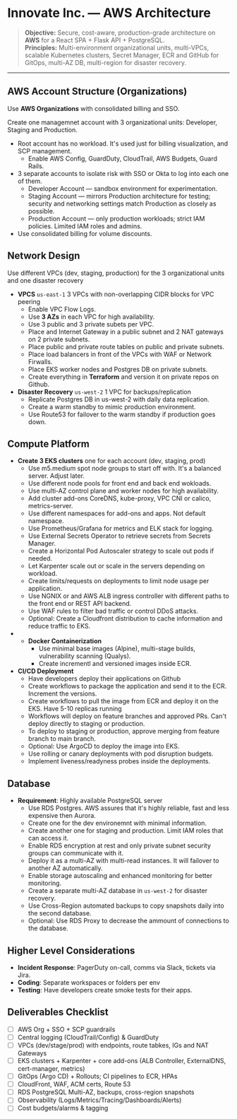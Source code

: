 
# Innovate Inc. — AWS Architecture

> **Objective:** Secure, cost-aware, production-grade architecture on **AWS** for a React SPA + Flask API + PostgreSQL.  
> **Principles:** Multi-environment organizational units, multi-VPCs, scalable Kubernetes clusters, Secret Manager, ECR and GitHub for GitOps, multi-AZ DB, multi-region for disaster recovery.

---

## AWS Account Structure (Organizations)

Use **AWS Organizations** with consolidated billing and SSO.

Create one managemnet account with 3 organizational units: Developer, Staging and Production.
- Root account has no workload. It's used just for billing visualization, and SCP management.
    -   Enable AWS Config, GuardDuty, CloudTrail, AWS Budgets, Guard Rails.
- 3 separate accounts to isolate risk with SSO or Okta to log into each one of them.
    - Developer Account — sandbox environment for experimentation.
    - Staging Account — mirrors Production architecture for testing; security and networking settings match Production as closely as possible.
    - Production Account — only production workloads; strict IAM policies. Limited IAM roles and admins.
- Use consolidated billing for volume discounts.



## Network Design

Use different VPCs (dev, staging, production) for the 3 organizational units and one disaster recovery

- **VPCS** `us-east-1` 3 VPCs with non-overlapping CIDR blocks for VPC peering
    - Enable VPC Flow Logs.
    - Use **3 AZs** in each VPC for high availability.
    - Use 3 public and 3 private subets per VPC.
    - Place and Internet Gateway in a public subnet and 2 NAT gateways on 2 private subnets.
    - Place public and private route tables on public and private subnets.
    - Place load balancers in front of the VPCs with WAF or Network Firwalls.
    - Place EKS worker nodes and Postgres DB on private subnets.
    - Create everything in **Terraform** and version it on private repos on Github.
- **Disaster Recovery** `us-west-2`  1 VPC for backups/replication
    - Replicate Postgres DB in us-west-2 with daily data replication.
    - Create a warm standby to mimic production environment.
    - Use Route53 for failover to the warm standby if production goes down.


## Compute Platform
- **Create 3 EKS clusters** one for each account (dev, staging, prod)
    - Use m5.medium spot node groups to start off with. It's a balanced server. Adjust later.
    - Use different node pools for front end and back end wokloads.
    - Use multi-AZ control plane and worker nodes for high availability.
    - Add cluster add-ons CoreDNS, kube-proxy, VPC CNI or calico, metrics-server.
    - Use different namespaces for add-ons and apps. Not default namespace.
    - Use Prometheus/Grafana for metrics and ELK stack for logging.
    - Use External Secrets Operator to retrieve secrets from Secrets Manager.
    - Create a Horizontal Pod Autoscaler strategy to scale out pods if needed.
    - Let Karpenter scale out or scale in the servers depending on workload.
    - Create limits/requests on deployments to limit node usage per application.
    - Use NGNIX or and AWS ALB ingress controller with different paths to the front end or REST API backend.
    - Use WAF rules to filter bad traffic or control DDoS attacks.
    - Optional: Create a Cloudfront distribution to cache information and reduce traffic to EKS.
- - **Docker Containerization**
    - Use minimal base images (Alpine), multi-stage builds, vulnerability scanning (Qualys).
    - Create incrementl and versioned images inside ECR.
- **CI/CD Deployment**
    - Have developers deploy their applications on Github
    - Create workflows to package the application and send it to the ECR. Increment the versions.
    - Create workflows to pull the image from ECR and deploy it on the EKS. Have 5-10 replicas running
    - Workflows will deploy on feature branches and approved PRs. Can't deploy directly to staging or production.
    - To deploy to staging or production, approve merging from feature branch to main branch.
    - Optional: Use ArgoCD to deploy the image into EKS.
    - Use rolling or canary deployments with pod disruption budgets.
    - Implement liveness/readyness probes inside the deployments.


## Database
- **Requirement**: Highly available PostgreSQL server
    - Use RDS Postgres. AWS assures that it's highly reliable, fast and less expensive then Aurora.
    - Create one for the dev environemnt with minimal information.
    - Create another one for staging and production. Limit IAM roles that can access it.
    - Enable RDS encryption at rest and only private subnet security groups can communicate with it.
    - Deploy it as a multi-AZ with multi-read instances. It will failover to another AZ automatically. 
    - Enable storage autoscaling and enhanced monitoring for better monitoring. 
    - Create a separate multi-AZ database in `us-west-2` for disaster recovery. 
    - Use Cross-Region automated backups to copy snapshots daily into the second database.
    - Optional: Use RDS Proxy to decrease the ammount of connections to the database.



## Higher Level Considerations
   - **Incident Response**: PagerDuty on-call, comms via Slack, tickets via Jira.
   - **Coding**: Separate workspaces or folders per env 
   - **Testing**: Have developers create smoke tests for their apps.


## Deliverables Checklist

- [ ] AWS Org + SSO + SCP guardrails
- [ ] Central logging (CloudTrail/Config) & GuardDuty
- [ ] VPCs (dev/stage/prod) with endpoints, route tabkes, IGs and NAT Gateways
- [ ] EKS clusters + Karpenter + core add-ons (ALB Controller, ExternalDNS, cert-manager, metrics)
- [ ] GitOps (Argo CD) + Rollouts; CI pipelines to ECR, HPAs
- [ ] CloudFront, WAF, ACM certs, Route 53
- [ ] RDS PostgreSQL Multi-AZ, backups, cross-region snapshots
- [ ] Observability (Logs/Metrics/Tracing/Dashboards/Alerts)
- [ ] Cost budgets/alarms & tagging

